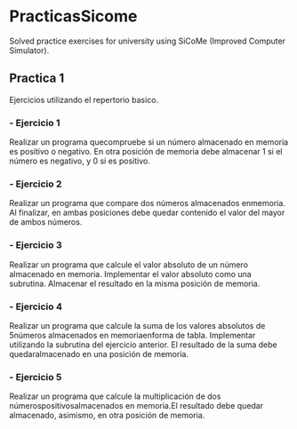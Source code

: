 # PracticasSicome
Solved practice exercises for university using SiCoMe (Improved Computer Simulator).

## Practica 1

Ejercicios utilizando el repertorio basico.

### - Ejercicio 1
Realizar un programa quecompruebe si un número almacenado en memoria es positivo o negativo. En  otra  posición  de  memoria  debe  almacenar  1  si  el  número  es  negativo,  y  0  si  es positivo.

### - Ejercicio 2
Realizar un programa que compare dos números almacenados enmemoria. Al finalizar, en ambas posiciones debe quedar contenido el valor del mayor de ambos números.

### - Ejercicio 3
Realizar un programa que calcule el valor absoluto de un número almacenado en memoria. Implementar el valor absoluto como una subrutina. Almacenar el resultado en la misma posición de memoria.

### - Ejercicio 4
Realizar un programa que calcule la suma de los valores absolutos de 5números almacenados en  memoriaenforma  de  tabla. Implementar  utilizando  la  subrutina  del  ejercicio  anterior. El resultado de la suma debe quedaralmacenado en una posición de memoria.

### - Ejercicio 5
Realizar un programa que calcule la multiplicación de dos númerospositivosalmacenados en memoria.El resultado debe quedar almacenado, asimismo, en otra posición de memoria.

